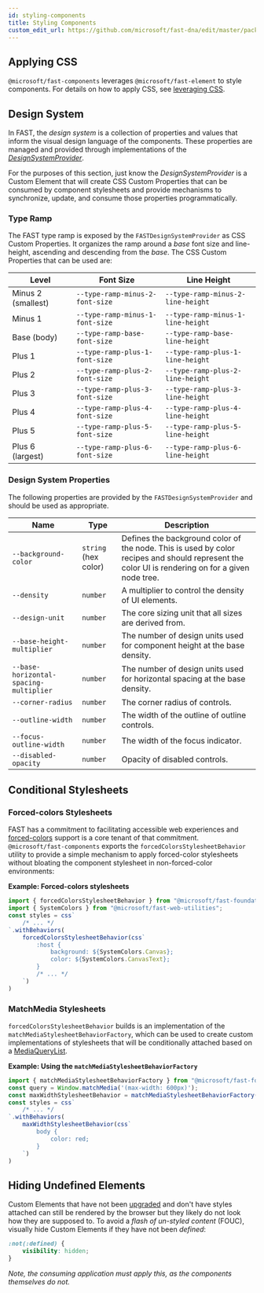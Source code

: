 ```yaml
---
id: styling-components
title: Styling Components
custom_edit_url: https://github.com/microsoft/fast-dna/edit/master/packages/web-components/fast-components/docs/guide/styling-components.doc.md
---
```

## Applying CSS
`@microsoft/fast-components` leverages `@microsoft/fast-element` to style components. For details on how to apply CSS, see [leveraging CSS](fast-element/leveraging-css.md).

## Design System
In FAST, the *design system* is a collection of properties and values that inform the visual design language of the components. These properties are managed and provided through implementations of the [*DesignSystemProvider*](fast-foundation/fast-design-system-provider.md).

For the purposes of this section, just know the *DesignSystemProvider* is a Custom Element that will create CSS Custom Properties that can be consumed by component stylesheets and provide mechanisms to synchronize, update, and consume those properties programmatically.

### Type Ramp
The FAST type ramp is exposed by the `FASTDesignSystemProvider` as CSS Custom Properties. It organizes the ramp around a _base_ font size and line-height, ascending and descending from the _base_. The CSS Custom Properties that can be used are:

| Level              | Font Size                       | Line Height                      |
|--------------------|---------------------------------|----------------------------------|
| Minus 2 (smallest) | `--type-ramp-minus-2-font-size` | `--type-ramp-minus-2-line-height`|
| Minus 1            | `--type-ramp-minus-1-font-size` | `--type-ramp-minus-1-line-height`|
| Base (body)        | `--type-ramp-base-font-size`    | `--type-ramp-base-line-height`   |
| Plus 1             | `--type-ramp-plus-1-font-size`  | `--type-ramp-plus-1-line-height` |
| Plus 2             | `--type-ramp-plus-2-font-size`  | `--type-ramp-plus-2-line-height` |
| Plus 3             | `--type-ramp-plus-3-font-size`  | `--type-ramp-plus-3-line-height` |
| Plus 4             | `--type-ramp-plus-4-font-size`  | `--type-ramp-plus-4-line-height` |
| Plus 5             | `--type-ramp-plus-5-font-size`  | `--type-ramp-plus-5-line-height` |
| Plus 6 (largest)   | `--type-ramp-plus-6-font-size`  | `--type-ramp-plus-6-line-height` |

### Design System Properties
The following properties are provided by the `FASTDesignSystemProvider` and should be used as appropriate.

| Name                                   | Type | Description   |
|----------------------------------------|--------------------  |----------------------------------------------------------------------------|
| `--background-color`                   | `string` (hex color) | Defines the background color of the node. This is used by color recipes and should represent the color UI is rendering on for a given node tree. |
| `--density`                            | `number`             | A multiplier to control the density of UI elements.                        |
| `--design-unit`                        | `number`             | The core sizing unit that all sizes are derived from.                      |
| `--base-height-multiplier`             | `number`             | The number of design units used for component height at the base density.   |
| `--base-horizontal-spacing-multiplier` | `number`             | The number of design units used for horizontal spacing at the base density. |
| `--corner-radius`                      | `number`             | The corner radius of controls.                                             |
| `--outline-width`                      | `number`             | The width of the outline of outline controls.                              |
| `--focus-outline-width`                | `number`             | The width of the focus indicator.                                             |
| `--disabled-opacity`                   | `number`             | Opacity of disabled controls.                                              |

## Conditional Stylesheets
### Forced-colors Stylesheets
FAST has a commitment to facilitating accessible web experiences and [forced-colors](https://developer.mozilla.org/en-US/docs/Web/CSS/@media/forced-colors) support is a core tenant of that commitment. `@microsoft/fast-components` exports the `forcedColorsStylesheetBehavior` utility to provide a simple mechanism to apply forced-color stylesheets without bloating the component stylesheet in non-forced-color environments:

__Example: Forced-colors stylesheets__
```js
import { forcedColorsStylesheetBehavior } from "@microsoft/fast-foundation";
import { SystemColors } from "@microsoft/fast-web-utilities";
const styles = css`
    /* ... */
`.withBehaviors(
    forcedColorsStylesheetBehavior(css`
        :host {
            background: ${SystemColors.Canvas};
            color: ${SystemColors.CanvasText};
        }
        /* ... */
    `)
)
```

### MatchMedia Stylesheets
`forcedColorsStylesheetBehavior` builds is an implementation of the `matchMediaStylesheetBehaviorFactory`, which can be used to create custom implementations of stylesheets that will be conditionally attached based on a [MediaQueryList](https://developer.mozilla.org/en-US/docs/Web/API/MediaQueryList).

__Example: Using the `matchMediaStylesheetBehaviorFactory`__
```js
import { matchMediaStylesheetBehaviorFactory } from "@microsoft/fast-foundation";
const query = Window.matchMedia('(max-width: 600px)');
const maxWidthStylesheetBehavior = matchMediaStylesheetBehaviorFactory(query)
const styles = css`
    /* ... */
`.withBehaviors(
    maxWidthStylesheetBehavior(css`
        body {
            color: red;
        }
    `)
)
```

## Hiding Undefined Elements
Custom Elements that have not been [upgraded](https://developers.google.com/web/fundamentals/web-components/customelements#upgrades) and don't have styles attached can still be rendered by the browser but they likely do not look how they are supposed to. To avoid a *flash of un-styled content* (FOUC), visually hide Custom Elements if they have not been *defined*:

```CSS
:not(:defined) {
    visibility: hidden;
}
```

*Note, the consuming application must apply this, as the components themselves do not.*